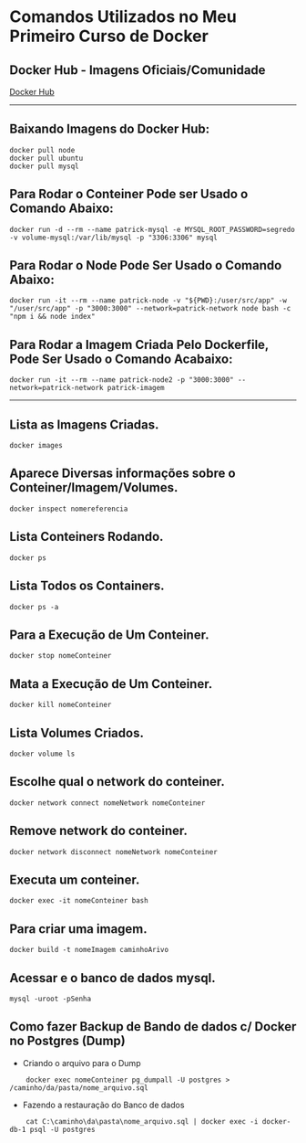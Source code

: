 # Comandos Utilizados no Meu Primeiro Curso de Docker #

## Docker Hub - Imagens Oficiais/Comunidade ##

<a href="https://hub.docker.com/#tag-de-marcação" target="_blank">Docker Hub</a>

---

## Baixando Imagens do Docker Hub: ##

    docker pull node
    docker pull ubuntu
    docker pull mysql

## Para Rodar o Conteiner Pode ser Usado o Comando Abaixo: ##

    docker run -d --rm --name patrick-mysql -e MYSQL_ROOT_PASSWORD=segredo -v volume-mysql:/var/lib/mysql -p "3306:3306" mysql

## Para Rodar o Node Pode Ser Usado o Comando Abaixo: ##

    docker run -it --rm --name patrick-node -v "${PWD}:/user/src/app" -w "/user/src/app" -p "3000:3000" --network=patrick-network node bash -c "npm i && node index"

## Para Rodar a Imagem Criada Pelo Dockerfile, Pode Ser Usado o Comando Acabaixo: ##

    docker run -it --rm --name patrick-node2 -p "3000:3000" --network=patrick-network patrick-imagem

---

## Lista as Imagens Criadas. ##

    docker images 

## Aparece Diversas informações sobre o Conteiner/Imagem/Volumes. ##

    docker inspect nomereferencia 

## Lista Conteiners Rodando. ##

    docker ps

## Lista Todos os Containers. ##

    docker ps -a

## Para a Execução de Um Conteiner. ##

    docker stop nomeConteiner


## Mata a Execução de Um Conteiner. ##

    docker kill nomeConteiner

## Lista Volumes Criados. ##

    docker volume ls

## Escolhe qual o network do conteiner. ##

    docker network connect nomeNetwork nomeConteiner 

## Remove network do conteiner. ##

    docker network disconnect nomeNetwork nomeConteiner

## Executa um conteiner. ##

    docker exec -it nomeConteiner bash

## Para criar uma imagem. ##

    docker build -t nomeImagem caminhoArivo

## Acessar e o banco de dados mysql. ##

    mysql -uroot -pSenha

## Como fazer Backup de Bando de dados c/ Docker no Postgres (Dump) ##

- Criando o arquivo para o Dump 
```
    docker exec nomeConteiner pg_dumpall -U postgres > /caminho/da/pasta/nome_arquivo.sql
```


- Fazendo a restauração do Banco de dados
```
    cat C:\caminho\da\pasta\nome_arquivo.sql | docker exec -i docker-db-1 psql -U postgres
```